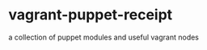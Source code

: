 vagrant-puppet-receipt
======================

a collection of puppet modules and useful vagrant nodes